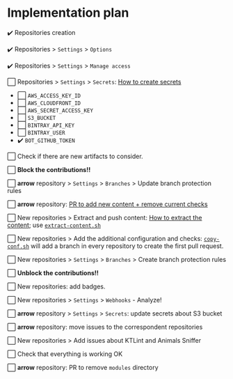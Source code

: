 # Implementation plan

:heavy_check_mark: Repositories creation

:heavy_check_mark: Repositories > `Settings` > `Options`

:heavy_check_mark: Repositories > `Settings` > `Manage access`

:white_large_square: Repositories > `Settings` > `Secrets`: [How to create secrets](how-to-create-secrets.md)

* :white_large_square: `AWS_ACCESS_KEY_ID`
* :white_large_square: `AWS_CLOUDFRONT_ID`
* :white_large_square: `AWS_SECRET_ACCESS_KEY`
* :white_large_square: `S3_BUCKET`
* :white_large_square: `BINTRAY_API_KEY`
* :white_large_square: `BINTRAY_USER`
* :heavy_check_mark: `BOT_GITHUB_TOKEN`

:white_large_square: Check if there are new artifacts to consider.

:white_large_square: **Block the contributions!!**

:white_large_square: **arrow** repository > `Settings` > `Branches` > Update branch protection rules

:white_large_square: **arrow** repository: [PR to add new content + remove current checks](https://github.com/arrow-kt/arrow/pull/2066)

:white_large_square: New repositories > Extract and push content: [How to extract the content](how-to-extract-content.md); use [`extract-content.sh`](scripts/extract-content.sh)

:white_large_square: New repositories > Add the additional configuration and checks: [`copy-conf.sh`](scripts/copy-conf.sh) will add a branch in every repository to create the first pull request.

:white_large_square: New repositories > `Settings` > `Branches` > Create branch protection rules

:white_large_square: **Unblock the contributions!!**

:white_large_square: New repositories: add badges.

:white_large_square: New repositories > `Settings` > `Webhooks` - Analyze!

:white_large_square: **arrow** repository > `Settings` > `Secrets`: update secrets about S3 bucket

:white_large_square: **arrow** repository: move issues to the correspondent repositories

:white_large_square: New repositories > Add issues about KTLint and Animals Sniffer

:white_large_square: Check that everything is working OK

:white_large_square: **arrow** repository: PR to remove `modules` directory
